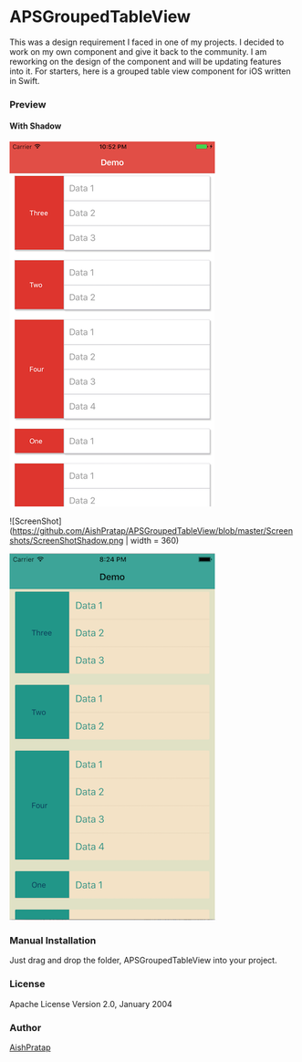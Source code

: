 # APSGroupedTableView

This was a design requirement I faced in one of my projects. I decided to work on my own component and give it back to the community. I am reworking on the design of the component and will be updating features into it. For starters, here is a grouped table view component for iOS written in Swift.

### Preview

#### With Shadow

<img src = "https://github.com/AishPratap/APSGroupedTableView/blob/master/Screenshots/ScreenShotShadow.png" width = 360>

![ScreenShot](https://github.com/AishPratap/APSGroupedTableView/blob/master/Screenshots/ScreenShotShadow.png | width = 360)

![ScreenShot](https://github.com/AishPratap/APSGroupedTableView/blob/master/Screenshots/ScreenShot.png)

### Manual Installation

Just drag and drop the folder, APSGroupedTableView into your project.

### License
Apache License
Version 2.0, January 2004

### Author

[AishPratap](https://github.com/AishPratap)
